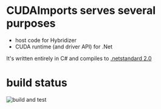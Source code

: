 # CUDAImports serves several purposes
- host code for Hybridizer 
- CUDA runtime (and driver API) for .Net

It's written entirely in C# and compiles to [.netstandard 2.0](https://learn.microsoft.com/en-us/dotnet/standard/net-standard)

# build status
![build and test](https://github.com/altimesh/hybridizer-runtime-cudaimports/actions/workflows/build-test.yml/badge.svg)
